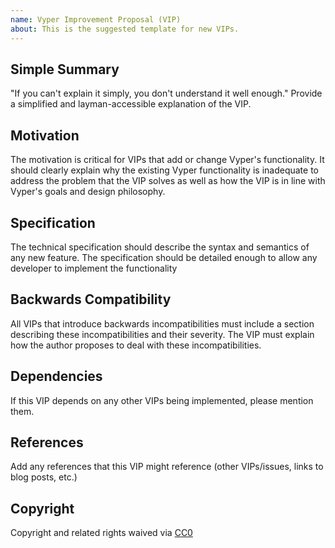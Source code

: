 ```yaml
---
name: Vyper Improvement Proposal (VIP)
about: This is the suggested template for new VIPs.
---
```

## Simple Summary
"If you can't explain it simply, you don't understand it well enough." Provide a simplified and layman-accessible explanation of the VIP.

## Motivation
The motivation is critical for VIPs that add or change Vyper's functionality. It should clearly explain why the existing Vyper functionality is inadequate to address the problem that the VIP solves as well as how the VIP is in line with Vyper's goals and design philosophy.

## Specification
The technical specification should describe the syntax and semantics of any new feature. The specification should be detailed enough to allow any developer to implement the functionality

## Backwards Compatibility
All VIPs that introduce backwards incompatibilities must include a section describing these incompatibilities and their severity. The VIP must explain how the author proposes to deal with these incompatibilities.

## Dependencies
If this VIP depends on any other VIPs being implemented, please mention them.

## References
Add any references that this VIP might reference (other VIPs/issues, links to blog posts, etc.)

## Copyright
Copyright and related rights waived via [CC0](https://creativecommons.org/publicdomain/zero/1.0/)

